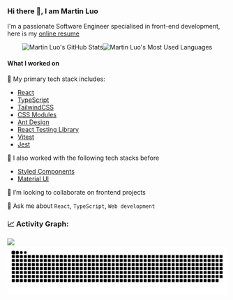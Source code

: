 ### Hi there 👋, I am Martin Luo

I'm a passionate Software Engineer specialised in front-end development, here is my [online resume](https://aml-personal-website-app.vercel.app/about-me)

<div style='display: flex;align-items:flex-start;justify-content:center;'>
    <a href="https://github.com/anuraghazra/github-readme-stats">
        <picture style='display:inline-block'>
            <source
                srcset="https://github-readme-stats.vercel.app/api?username=martin-luo&count_private=true&show_icons=true&hide_border=true&theme=react&show=reviews,discussions_started,discussions_answered,prs_merged,prs_merged_percentage&hide=stars"
                media="(prefers-color-scheme: dark)"
            />
            <source
                srcset="https://github-readme-stats.vercel.app/api?username=martin-luo&count_private=true&show_icons=true&hide_border=true&show=reviews,discussions_started,discussions_answered,prs_merged,prs_merged_percentage&hide=stars"
                media="(prefers-color-scheme: light), (prefers-color-scheme: no-preference)"
            />
            <img src="https://github-readme-stats.vercel.app/api?username=martin-luo&count_private=true&show_icons=true&hide_border=true&show=reviews,discussions_started,discussions_answered,prs_merged,prs_merged_percentage&hide=stars" alt="Martin Luo's GitHub Stats"  />
        </picture>
    </a>
    <a href="https://github.com/anuraghazra/github-readme-stats">
        <picture style='display:inline-block'>
            <source
                srcset="https://github-readme-stats.vercel.app/api/top-langs?username=martin-luo&count_private=true&show_icons=true&hide_border=true&theme=react&show=reviews,discussions_started,discussions_answered,prs_merged,prs_merged_percentage&hide=stars,python,java,ruby"
                media="(prefers-color-scheme: dark)"
            />
            <source
                srcset="https://github-readme-stats.vercel.app/api/top-langs?username=martin-luo&count_private=true&show_icons=true&hide_border=true&show=reviews,discussions_started,discussions_answered,prs_merged,prs_merged_percentage&hide=stars,python,java,ruby"
                media="(prefers-color-scheme: light), (prefers-color-scheme: no-preference)"
            />
            <img src="https://github-readme-stats.vercel.app/api/top-langs?username=martin-luo&count_private=true&show_icons=true&hide_border=true&show=reviews,discussions_started,discussions_answered,prs_merged,prs_merged_percentage&hide=stars,python,java,ruby" alt="Martin Luo's Most Used Languages"  />
        </picture>
    </a>
</div>

#### What I worked on

🔭 My primary tech stack includes:

- [React](https://github.com/facebook/react)
- [TypeScript](https://www.typescriptlang.org/)
- [TailwindCSS](https://tailwindcss.com/)
- [CSS Modules](https://github.com/css-modules/css-modules)
- [Ant Design](https://github.com/ant-design/ant-design)
- [React Testing Library](https://testing-library.com/docs/react-testing-library/intro/)
- [Vitest](https://github.com/vitest-dev/vitest)
- [Jest](https://github.com/jestjs/jest)

🔭 I also worked with the following tech stacks before

- [Styled Components](https://github.com/styled-components/styled-components)
- [Material UI](https://github.com/mui/material-ui)

👯 I’m looking to collaborate on frontend projects

💬 Ask me about `React`, `TypeScript`, `Web development`

### 📈 Activity Graph:

<a href="https://github.com/martin-luo">
    <picture>
        <source
            srcset="https://github-readme-activity-graph.vercel.app/graph?username=martin-luo&theme=react"
            media="(prefers-color-scheme: dark)"
        />
        <source
            srcset="https://github-readme-activity-graph.vercel.app/graph?username=martin-luo&theme=github"
            media="(prefers-color-scheme: light), (prefers-color-scheme: no-preference)"
        />
        <img src="https://github-readme-activity-graph.vercel.app/graph?username=martin-luo&theme=github" />
    </picture>
</a>

<a href="https://github.com/martin-luo">
    <picture>
        <source
            srcset="https://raw.githubusercontent.com/martin-luo/martin-luo/output/github-contribution-grid-snake-dark.svg"
            media="(prefers-color-scheme: dark)"
        />
        <source
            srcset="https://raw.githubusercontent.com/martin-luo/martin-luo/output/github-contribution-grid-snake.svg"
            media="(prefers-color-scheme: light), (prefers-color-scheme: no-preference)"
        />
        <img src="https://raw.githubusercontent.com/martin-luo/martin-luo/output/github-contribution-grid-snake.svg" />
    </picture>
</a>

